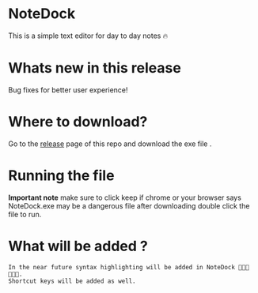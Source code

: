 # NoteDock
This is a simple text editor for day to day notes 🔥

# Whats new in this release
Bug fixes for better user experience!

# Where to download?
Go to the [release](https://github.com/jostimian/NoteDock/releases/) page of this repo and download the exe file .

# Running the file
**Important note** make sure to click keep if chrome or your browser says NoteDock.exe may be a dangerous file after downloading double click the file to run.

# What will be added ?
    In the near future syntax highlighting will be added in NoteDock 👩🏻‍💻👨🏻‍💻.
    Shortcut keys will be added as well.